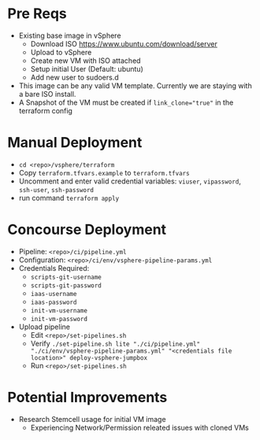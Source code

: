 # Pre Reqs
- Existing base image in vSphere
    - Download ISO https://www.ubuntu.com/download/server
    - Upload to vSphere
    - Create new VM with ISO attached
    - Setup initial User (Default: ubuntu)
    - Add new user to sudoers.d
- This image can be any valid VM template. Currently we are staying with a bare ISO install.
- A Snapshot of the VM must be created if `link_clone="true"` in the terraform config

# Manual Deployment
- `cd <repo>/vsphere/terraform`
- Copy `terraform.tfvars.example` to `terraform.tfvars`
- Uncomment and enter valid credential variables: `viuser`, `vipassword`, `ssh-user`, `ssh-password`
- run command `terraform apply`

# Concourse Deployment
- Pipeline: `<repo>/ci/pipeline.yml`
- Configuration: `<repo>/ci/env/vsphere-pipeline-params.yml`
- Credentials Required: 
    - `scripts-git-username`
    - `scripts-git-password`
    - `iaas-username`
    - `iaas-password`
    - `init-vm-username`
    - `init-vm-password`
- Upload pipeline
    - Edit `<repo>/set-pipelines.sh`
    - Verify `./set-pipeline.sh lite "./ci/pipeline.yml" "./ci/env/vsphere-pipeline-params.yml" "<credentials file location>" deploy-vsphere-jumpbox`
    - Run `<repo>/set-pipelines.sh`

# Potential Improvements
- Research Stemcell usage for initial VM image
    - Experiencing Network/Permission releated issues with cloned VMs